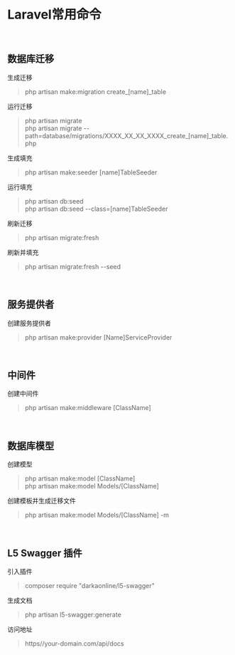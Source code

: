 # Laravel常用命令 #

<br>

## 数据库迁移 ##

生成迁移
> php artisan make:migration create_[name]_table

运行迁移
> php artisan migrate  
> php artisan migrate --path=database/migrations/XXXX_XX_XX_XXXX_create_[name]_table.php

生成填充
> php artisan make:seeder [name]TableSeeder

运行填充
> php artisan db:seed  
> php artisan db:seed --class=[name]TableSeeder

刷新迁移
> php artisan migrate:fresh

刷新并填充
> php artisan migrate:fresh --seed

<br>

## 服务提供者 ##

创建服务提供者
> php artisan make:provider [Name]ServiceProvider

<br>

## 中间件 ##

创建中间件
> php artisan make:middleware [ClassName]

<br>

## 数据库模型 ##

创建模型
> php artisan make:model [ClassName]  
> php artisan make:model Models/[ClassName]

创建模板并生成迁移文件
> php artisan make:model Models/[ClassName] -m

<br>

## L5 Swagger 插件 ##

引入插件
> composer require "darkaonline/l5-swagger"

生成文档
> php artisan l5-swagger:generate

访问地址
> https//your-domain.com/api/docs
